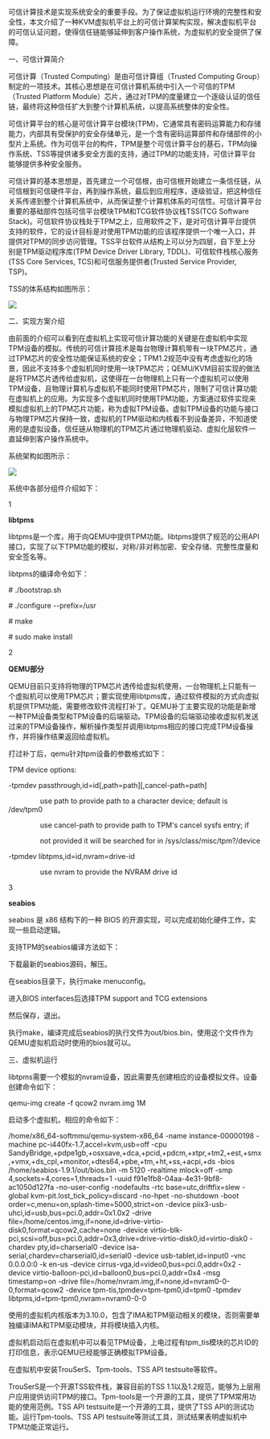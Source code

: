 可信计算技术是实现系统安全的重要手段。为了保证虚拟机运行环境的完整性和安全性，本文介绍了一种KVM虚拟机平台上的可信计算架构实现，解决虚拟机平台的可信认证问题，使得信任链能够延伸到客户操作系统，为虚拟机的安全提供了保障。

  


一、可信计算简介

可信计算（Trusted Computing）是由可信计算组（Trusted Computing Group）制定的一项技术。其核心思想是在可信计算机系统中引入一个可信的TPM（Trusted Platform Module）芯片，通过对TPM的度量建立一个逐级认证的信任链，最终将这种信任扩大到整个计算机系统，以提高系统整体的安全性。

  


可信计算平台的核心是可信计算平台模块\(TPM\)，它通常具有密码运算能力和存储能力，内部具有受保护的安全存储单元，是一个含有密码运算部件和存储部件的小型片上系统。作为可信平台的构件，TPM是整个可信计算平台的基石，TPM向操作系统、TSS等提供诸多安全方面的支持，通过TPM的功能支持，可信计算平台能够提供多种安全服务。

  


可信计算的基本思想是，首先建立一个可信根，由可信根开始建立一条信任链，从可信根到可信硬件平台，再到操作系统，最后到应用程序，逐级验证，把这种信任关系传递到整个计算机系统中，从而保证整个计算机体系的可信性。可信计算平台重要的基础部件包括可信平台模块TPM和TCG软件协议栈TSS\(TCG Software Stack\)。可信软件协议栈处于TPM之上，应用软件之下，是对可信计算平台提供支持的软件，它的设计目标是对使用TPM功能的应该程序提供一个唯一入口，并提供对TPM的同步访问管理。TSS平台软件从结构上可以分为四层，自下至上分别是TPM驱动程序库\(TPM Device Driver Library, TDDL\)、可信软件栈核心服务\(TSS Core Services, TCS\)和可信服务提供者\(Trusted Service Provider, TSP\)。

  


TSS的体系结构如图所示：

![](https://mmbiz.qpic.cn/mmbiz/THOMb1XdkLMPqzlO04zAw6XYveGWNgZVArwtOKT9s2ClBuOMADjUibLdKGqxR1mbjNKStz9gmWrX9JoaG4WMh5A/640?wx_fmt=jpeg&tp=webp&wxfrom=5&wx_lazy=1&wx_co=1)

  


  


二、实现方案介绍

  


由前面的介绍可以看到在虚拟机上实现可信计算功能的关键是在虚拟机中实现TPM设备的模拟。传统的可信计算技术是每台物理计算机带有一块TPM芯片，通过TPM芯片的安全性功能保证系统的安全；TPM1.2规范中没有考虑虚拟化的场景，因此不支持多个虚拟机同时使用一块TPM芯片；QEMU/KVM目前实现的做法是将TPM芯片透传给虚拟机，这使得在一台物理机上只有一个虚拟机可以使用TPM设备，且物理计算机与虚拟机不能同时使用TPM芯片，限制了可信计算功能在虚拟机上的应用。为实现多个虚拟机同时使用TPM功能，方案通过软件实现来模拟虚拟机上的TPM芯片功能，称为虚拟TPM设备。虚拟TPM设备的功能与接口与物理TPM芯片保持一致，虚拟机的TPM驱动和内核看不到设备差异，不知道使用的是虚拟设备。信任链从物理机的TPM芯片通过物理机驱动、虚拟化层软件一直延伸到客户操作系统中。

  


系统架构如图所示：

![](https://mmbiz.qpic.cn/mmbiz/THOMb1XdkLMPqzlO04zAw6XYveGWNgZVRtkAvSwxwsaOZxDibbqdBok3Kic2SVtD5ibUYUhIibz2JgzlZr7oIyV6uA/640?wx_fmt=jpeg&tp=webp&wxfrom=5&wx_lazy=1&wx_co=1)  


  


系统中各部分组件介绍如下：

1

**libtpms**

libtpms是一个库，用于向QEMU中提供TPM功能。libtpms提供了规范的公用API接口，实现了以下TPM功能的模拟，对称/非对称加密、安全存储、完整性度量和安全签名等。

libtpms的编译命令如下：

\# ./bootstrap.sh

\# ./configure --prefix=/usr

\# make

\# sudo make install

  


2

**QEMU部分**

QEMU目前只支持将物理的TPM芯片透传给虚拟机使用，一台物理机上只能有一个虚拟机可以使用TPM芯片；要实现使用libtpms库，通过软件模拟的方式向虚拟机提供TPM功能，需要修改软件流程打补丁。QEMU补丁主要实现的功能是新增一种TPM设备类型和TPM设备的后端驱动。TPM设备的后端驱动接收虚拟机发送过来的TPM设备操作，解析操作类型并调用libtpms相应的接口完成TPM设备操作，并将操作结果返回给虚拟机。

打过补丁后，qemu针对tpm设备的参数格式如下：

TPM device options:

-tpmdev passthrough,id=id\[,path=path\]\[,cancel-path=path\]

                use path to provide path to a character device; default is /dev/tpm0

                use cancel-path to provide path to TPM's cancel sysfs entry; if

                not provided it will be searched for in /sys/class/misc/tpm?/device

-tpmdev libtpms,id=id,nvram=drive-id

                use nvram to provide the NVRAM drive id

  


3

**seabios**

seabios 是 x86 结构下的一种 BIOS 的开源实现，可以完成初始化硬件工作，实现一些启动逻辑。

  


支持TPM的seabios编译方法如下：

  


下载最新的seabios源码，解压。

  


在seabios目录下，执行make menuconfig。

  


进入BIOS interfaces后选择TPM support and TCG extensions

  


然后保存，退出。

  


执行make，编译完成后seabios的执行文件为out/bios.bin，使用这个文件作为QEMU虚拟机启动时使用的bios就可以。

  


三、虚拟机运行

libtpms需要一个模拟的nvram设备，因此需要先创建相应的设备模拟文件。设备创建命令如下：

qemu-img create -f qcow2 nvram.img 1M

启动多个虚拟机，相应的命令如下：

/home/x86\_64-softmmu/qemu-system-x86\_64 -name instance-00000198 -machine pc-i440fx-1.7,accel=kvm,usb=off -cpu SandyBridge,+pdpe1gb,+osxsave,+dca,+pcid,+pdcm,+xtpr,+tm2,+est,+smx,+vmx,+ds\_cpl,+monitor,+dtes64,+pbe,+tm,+ht,+ss,+acpi,+ds -bios /home/seabios-1.9.1/out/bios.bin -m 5120 -realtime mlock=off -smp 4,sockets=4,cores=1,threads=1 -uuid f91e1fb8-04aa-4e31-9bf8-ac1050d127fa -no-user-config -nodefaults -rtc base=utc,driftfix=slew -global kvm-pit.lost\_tick\_policy=discard -no-hpet -no-shutdown -boot order=c,menu=on,splash-time=5000,strict=on -device piix3-usb-uhci,id=usb,bus=pci.0,addr=0x1.0x2 -drive file=/home/centos.img,if=none,id=drive-virtio-disk0,format=qcow2,cache=none -device virtio-blk-pci,scsi=off,bus=pci.0,addr=0x3,drive=drive-virtio-disk0,id=virtio-disk0 -chardev pty,id=charserial0 -device isa-serial,chardev=charserial0,id=serial0 -device usb-tablet,id=input0 -vnc 0.0.0.0:0 -k en-us -device cirrus-vga,id=video0,bus=pci.0,addr=0x2 -device virtio-balloon-pci,id=balloon0,bus=pci.0,addr=0x4 -msg timestamp=on -drive file=/home/nvram.img,if=none,id=nvram0-0-0,format=qcow2 -device tpm-tis,tpmdev=tpm-tpm0,id=tpm0 -tpmdev libtpms,id=tpm-tpm0,nvram=nvram0-0-0

使用的虚拟机内核版本为3.10.0，包含了IMA和TPM驱动相关的模块，否则需要单独编译IMA和TPM驱动模块，并将模块插入内核。

虚拟机启动后在虚拟机中可以看见TPM设备，上电过程有tpm\_tis模块的芯片ID的打印信息，表示QEMU已经能够正确模拟TPM设备。

  


在虚拟机中安装TrouSerS、Tpm-tools、TSS API testsuite等软件。

  


TrouSerS是一个开源TSS软件栈，兼容目前的TSS 1.1以及1.2规范，能够为上层用户应用提供访问TPM的接口。Tpm-tools是一个开源的工具，提供了TPM常用功能的使用范例。TSS API testsuite是一个开源的工具，提供了TSS API的测试功能。运行Tpm-tools、TSS API testsuite等测试工具，测试结果表明虚拟机中TPM功能正常运行。

